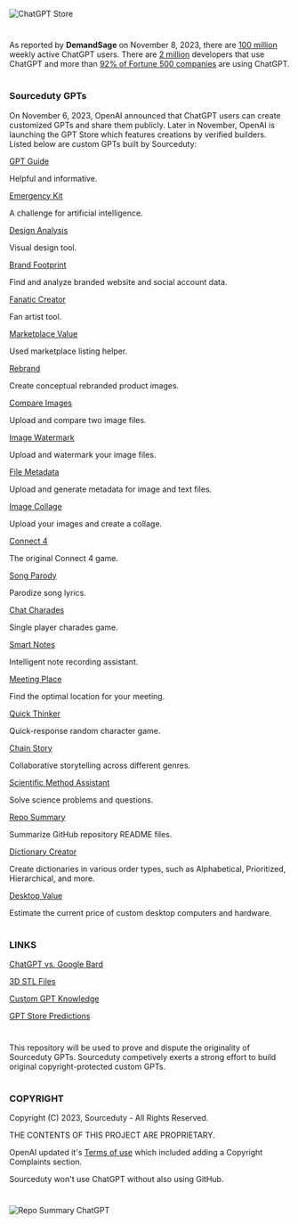 ![ChatGPT Store](https://github.com/sourceduty/ChatGPT/assets/123030236/e2be7f0a-8114-4edd-9647-e8ef8e2b8c56)

#

As reported by **DemandSage** on November 8, 2023, there are <ins>100 million</ins> weekly active ChatGPT users. There are <ins>2 million</ins> developers that use ChatGPT and more than <ins>92% of Fortune 500 companies</ins> are using ChatGPT.

#
### Sourceduty GPTs

On November 6, 2023, OpenAI announced that ChatGPT users can create customized GPTs and share them publicly. Later in November, OpenAI is launching the GPT Store which features creations by verified builders. Listed below are custom GPTs built by Sourceduty:

[GPT Guide](https://chat.openai.com/g/g-GoLkguGSc-gpt-guide)

Helpful and informative.

[Emergency Kit](https://chat.openai.com/g/g-yADUAYibx-emergency-kit)

A challenge for artificial intelligence.

[Design Analysis](https://chat.openai.com/g/g-AtO8UJfQV-design-analysis)

Visual design tool.

[Brand Footprint](https://chat.openai.com/g/g-iQbBVJzIf-brand-footprint)

Find and analyze branded website and social account data.

[Fanatic Creator](https://chat.openai.com/g/g-4jZ8rABSo-fanatic-creator)

Fan artist tool.

[Marketplace Value](https://chat.openai.com/g/g-QSn6POMKH-marketplace-value)

Used marketplace listing helper.

[Rebrand](https://chat.openai.com/g/g-GrLJN0Kqu-rebrand)

Create conceptual rebranded product images.

[Compare Images](https://chat.openai.com/g/g-4eQMR7Npu-compare-images)

Upload and compare two image files.

[Image Watermark](https://chat.openai.com/g/g-Zt0bGbcIB-image-watermark)

Upload and watermark your image files.

[File Metadata](https://chat.openai.com/g/g-9qNtgtKFT-file-metadata)

Upload and generate metadata for image and text files.

[Image Collage](https://chat.openai.com/g/g-UaXXt6DdU-image-collage)

Upload your images and create a collage.

[Connect 4](https://chat.openai.com/g/g-th53SwFkS-connect-4)

The original Connect 4 game.

[Song Parody](https://chat.openai.com/g/g-90VfXWnFJ-song-parody)

Parodize song lyrics.

[Chat Charades](https://chat.openai.com/g/g-G9hVkEnR9-chat-charades)

Single player charades game.

[Smart Notes](https://chat.openai.com/g/g-VBafvJ21q-smart-notes)

Intelligent note recording assistant.

[Meeting Place](https://chat.openai.com/g/g-h91vaXdbQ-meeting-place)

Find the optimal location for your meeting.

[Quick Thinker](https://chat.openai.com/g/g-yOjellBNa-quick-thinker)

Quick-response random character game.

[Chain Story](https://chat.openai.com/g/g-azMoj9cY6-chain-story)

Collaborative storytelling across different genres.

[Scientific Method Assistant](https://chat.openai.com/g/g-9P8NY6lCl-scientific-method-assistant)

Solve science problems and questions.

[Repo Summary](https://chat.openai.com/g/g-yiPyXX9jI-repo-summary)

Summarize GitHub repository README files.

[Dictionary Creator](https://chat.openai.com/g/g-eFLhLRqRy-dictionary-creator)

Create dictionaries in various order types, such as Alphabetical, Prioritized, Hierarchical, and more.

[Desktop Value](https://chat.openai.com/g/g-oNBIuFtkv-desktop-value)

Estimate the current price of custom desktop computers and hardware.

#
### LINKS

[ChatGPT vs. Google Bard](https://chat.openai.com/share/632c7739-b255-40e5-8613-9e3c7adac1c0)

[3D STL Files](https://chat.openai.com/share/8ba9c27f-8c86-4ace-8514-4abab31525bf)

[Custom GPT Knowledge](https://chat.openai.com/share/c746b4a5-ead9-4dce-be92-03fdffe9a6e7)

[GPT Store Predictions](https://www.reddit.com/r/OpenAI/comments/17upjcm/interesting_predictions_about_the_gpt_store/)

#
This repository will be used to prove and dispute the originality of Sourceduty GPTs. Sourceduty competively exerts a strong effort to build original copyright-protected custom GPTs. 
#
### COPYRIGHT

Copyright (C) 2023, Sourceduty - All Rights Reserved.

THE CONTENTS OF THIS PROJECT ARE PROPRIETARY.

OpenAI updated it's [Terms of use](https://openai.com/policies/terms-of-use) which included adding a Copyright Complaints section.

Sourceduty won't use ChatGPT without also using GitHub.

#

![Repo Summary ChatGPT](https://github.com/sourceduty/ChatGPT/assets/123030236/122a191c-6e79-461c-a15a-1602cc92a164)


